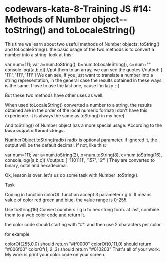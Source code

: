 # codewars-kata-8-Training JS #14: Methods of Number object--toString() and toLocaleString()

This time we learn about two useful methods of Number objects: toString() and toLocaleString(). the basic usage of the two methods is to convert a number into a string. look at this:

var num=111;
var a=num.toString(), 
    b=num.toLocaleString(), 
    c=num+""
console.log([a,b,c])   //put them to an array, we can see the quotes
//output: [ '111', '111', '111' ]
We can see, if you just want to translate a number into a string representation, in the general case the results obtained in these ways is the same. I love to use the last one, cause I'm lazy ;-)

But these two methods have other uses as well.

When used toLocaleString() converted a number to a string. the results obtained are in the order of the local numeric format(I don't have this experience. it is always the same as toString() in my here).

And toString() of Number object has a more special usage: According to the base output different strings.

NumberObject.toString(radix)
radix is optional parameter. if ignored it, the output will be the default decimal. If not, like this:

var num=111;
var a=num.toString(2), 
    b=num.toString(8), 
    c=num.toString(16), 
console.log([a,b,c])
//output: [ '1101111', '157', '6f' ]
They are converted to binary, octal and hexadecimal.

Ok, lesson is over. let's us do some task with Number .toString().

Task

Coding in function colorOf. function accept 3 parameter:r g b. It means value of color red green and blue. the value range is 0-255.

Use toString(16) Convert numbers r g b to hex string form. at last, combine them to a web color code and return it.

the color code should starting with "#". and then use 2 characters per color.

for example:

colorOf(255,0,0) should return "#ff0000"
colorOf(0,111,0) should return "#006f00"
colorOf(1, 2 ,3) should return "#010203"
That's all of your work. My work is print your color code on your screen.
